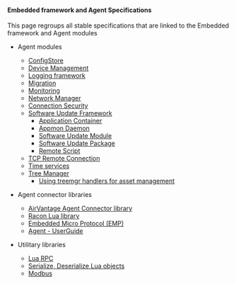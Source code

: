 ####  Embedded framework and Agent Specifications

This page regroups all stable specifications that are linked to the Embedded framework and Agent modules

- Agent modules
    - [ConfigStore](agent/ConfigStore.html)
    - [Device Management](agent/Device_Management.html)
    - [Logging framework](agent/Logging_framework.html)
    - [Migration](agent/Migration.html)
    - [Monitoring](agent/Monitoring.html)
    - [Network Manager](agent/Network_Manager.html)
    - [Connection Security](agent/security.html)
    - [Software Update Framework](agent/Software_Update_Framework.html)
        - [Application Container](agent/Application_Container.html)
        - [Appmon Daemon](agent/Appmon_Daemon.html)
        - [Software Update Module](agent/Software_Update_Module.html)
        - [Software Update Package](agent/Software_Update_Package.html)
        - [Remote Script](agent/Remote_Script.html)
    - [TCP Remote Connection](agent/TCP_Remote_Connection.html)
    - [Time services](agent/Time_services.html)
    - [Tree Manager](agent/Tree_Manager.html)
        - [Using treemgr handlers for asset management](agent/Using_treemgr_handlers_for_asset_management.html)

- Agent connector libraries
    - [AirVantage Agent Connector library](agent_connector_libraries/Agent_Connector_Library.html)
    - [Racon Lua library](agent_connector_libraries/Racon_Lua_library.html)
    - [Embedded Micro Protocol (EMP)](agent_connector_libraries/Embedded_Micro_Protocol_EMP.html)
    - [Agent - UserGuide](agent_connector_libraries/Agent_UserGuide.html)

- Utilitary libraries
    - [Lua RPC](utilitary_libraries/Lua_RPC.html)
    - [Serialize, Deserialize Lua objects](utilitary_libraries/Serialize_Deserialize_Lua_objects.html)
    - [Modbus](utilitary_libraries/Modbus.html)

